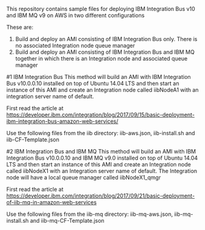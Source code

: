 This repository contains sample files for deploying IBM Integration Bus v10 and IBM MQ v9 on AWS in two different configurations

These are:
1. Build and deploy an AMI consisting of IBM Integration Bus only. There is no associated Integration node queue manager
2. Build and deploy an AMI consisting of IBM Integration Bus and IBM MQ together in which there is an Integration node and associated queue manager


#1 IBM Integration Bus
This method will build an AMI with IBM Integration Bus v10.0.0.10 installed on top of Ubuntu 14.04 LTS and then start an instance of this AMI and create an Integration node called iibNodeA1 with an integration server name of default.

First read the article at https://developer.ibm.com/integration/blog/2017/09/15/basic-deployment-ibm-integration-bus-amazon-web-services/

Use the following files from the iib directory: iib-aws.json, iib-install.sh and iib-CF-Template.json


#2 IBM Integration Bus and IBM MQ
This method will build an AMI with IBM Integration Bus v10.0.0.10 and IBM MQ v9.0 installed on top of Ubuntu 14.04 LTS and then start an instance of this AMI and create an Integration node called iibNodeX1 with an Integration server name of default. The Integration node will have a local queue manager called iibNodeX1_qmgr

First read the article at  
https://developer.ibm.com/integration/blog/2017/09/21/basic-deployment-of-iib-mq-in-amazon-web-services

Use the following files from the iib-mq directory: iib-mq-aws.json, iib-mq-install.sh and iib-mq-CF-Template.json
